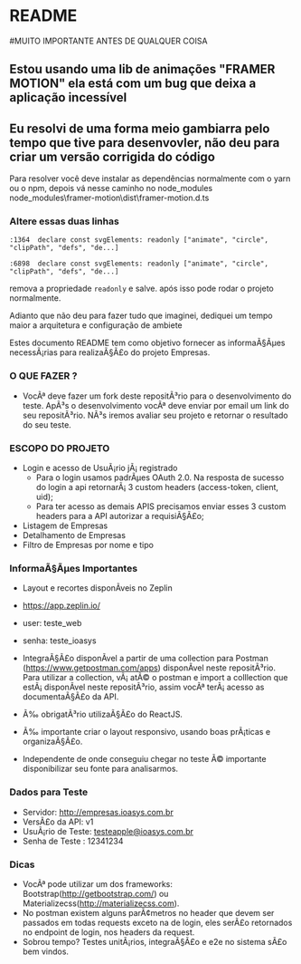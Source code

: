 # README #


#MUITO IMPORTANTE ANTES DE QUALQUER COISA

## Estou usando uma lib de animações "FRAMER MOTION" ela está com um bug que deixa a aplicação incessível 
## Eu resolvi de uma forma meio gambiarra pelo tempo que tive para desenvovler, não deu para criar um versão corrigida do código

Para resolver você deve instalar as dependências normalmente com o yarn ou o npm, depois vá nesse caminho no node_modules
node_modules\framer-motion\dist\framer-motion.d.ts

### Altere essas duas linhas  

`:1364  declare const svgElements: readonly ["animate", "circle", "clipPath", "defs", "de...]`

`:6898  declare const svgElements: readonly ["animate", "circle", "clipPath", "defs", "de...]`

remova a propriedade `readonly` e salve. após isso pode rodar o projeto normalmente. 

Adianto que não deu para fazer tudo que imaginei, dediquei um tempo maior a arquitetura e configuração de ambiete




Estes documento README tem como objetivo fornecer as informaÃ§Ãµes necessÃ¡rias para realizaÃ§Ã£o do projeto Empresas.

### O QUE FAZER ? ###

* VocÃª deve fazer um fork deste repositÃ³rio para o desenvolvimento do teste. ApÃ³s o desenvolvimento vocÃª deve enviar por email um link do seu repositÃ³rio. NÃ³s iremos avaliar seu projeto e retornar o resultado do seu teste.

### ESCOPO DO PROJETO ###

* Login e acesso de UsuÃ¡rio jÃ¡ registrado
	* Para o login usamos padrÃµes OAuth 2.0. Na resposta de sucesso do login a api retornarÃ¡ 3 custom headers (access-token, client, uid);
	* Para ter acesso as demais APIS precisamos enviar esses 3 custom headers para a API autorizar a requisiÃ§Ã£o;
* Listagem de Empresas
* Detalhamento de Empresas
* Filtro de Empresas por nome e tipo


### InformaÃ§Ãµes Importantes ###

* Layout e recortes disponÃ­veis no Zeplin
* https://app.zeplin.io/
* user: teste_web
* senha: teste_ioasys

* IntegraÃ§Ã£o disponÃ­vel a partir de uma collection para Postman (https://www.getpostman.com/apps) disponÃ­vel neste repositÃ³rio. Para utilizar a collection, vÃ¡ atÃ© o postman e import a colllection que estÃ¡ disponÃ­vel neste repositÃ³rio, assim vocÃª terÃ¡ acesso as documentaÃ§Ã£o da API.

* Ã‰ obrigatÃ³rio utilizaÃ§Ã£o do ReactJS.

* Ã‰ importante criar o layout responsivo, usando boas prÃ¡ticas e organizaÃ§Ã£o.

* Independente de onde conseguiu chegar no teste Ã© importante disponibilizar seu fonte para analisarmos.

### Dados para Teste ###

* Servidor: http://empresas.ioasys.com.br
* VersÃ£o da API: v1
* UsuÃ¡rio de Teste: testeapple@ioasys.com.br
* Senha de Teste : 12341234

### Dicas ###

* VocÃª pode utilizar um dos frameworks: Bootstrap(http://getbootstrap.com/) ou Materializecss(http://materializecss.com).
* No postman existem alguns parÃ¢metros no header que devem ser passados em todas requests exceto na de login, eles serÃ£o retornados no endpoint de login, nos headers da request.
* Sobrou tempo? Testes unitÃ¡rios, integraÃ§Ã£o e e2e no sistema sÃ£o bem vindos.
